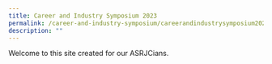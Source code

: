 ```yaml
---
title: Career and Industry Symposium 2023
permalink: /career-and-industry-symposium/careerandindustrysymposium2023/
description: ""
---
```

Welcome to this site created for our ASRJCians.